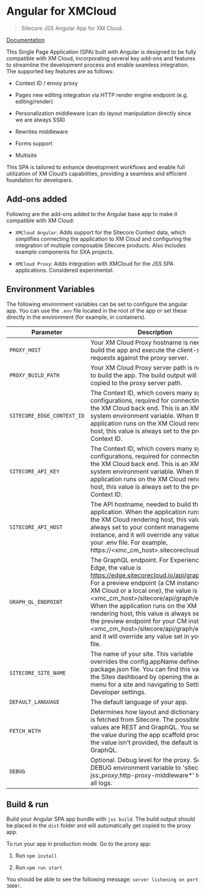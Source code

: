 ﻿# Angular for XMCloud

> Sitecore JSS Angular App for XM Cloud.

[Documentation](<TODO>)

This Single Page Application (SPA) built with Angular is designed to be fully compatible with XM Cloud, incorporating several key add-ons and features to streamline the development process and enable seamless integration. The supported key features are as follows:

- Context ID / envoy proxy

- Pages new editing integration via HTTP render engine endpoint (e.g. editing/render)

- Personalization middleware (can do layout manipulation directly since we are always SSR)

- Rewrites middleware

- Forms support

- Multisite

This SPA is tailored to enhance development workflows and enable full utilization of XM Cloud’s capabilities, providing a seamless and efficient foundation for developers.

## Add-ons added
Following are the add-ons added to the Angular base app to make it compatible with XM Cloud:

- `XMCloud Angular`: Adds support for the Sitecore Context data, which simplifies connecting the application to XM Cloud and configuring the integration of multiple composable Sitecore products. Also includes example components for SXA projects.

- `XMCloud Proxy`: Adds integration with XMCloud for the JSS SPA applications. Considered experimental.

## Environment Variables

The following environment variables can be set to configure the angular app. You can use the `.env` file located in the root of the app or set these directly in the environment (for example, in containers).

| Parameter                              | Description                                                                                                                                |
| -------------------------------------- | ------------------------------------------------------------------------------------------------------------------------------------------ |
| `PROXY_HOST`                        | Your XM Cloud Proxy hostname is needed to build the app and execute the client-side requests against the proxy server.                                                                                                                  |
| `PROXY_BUILD_PATH`                              | Your XM Cloud Proxy server path is needed to build the app. The build output will be copied to the proxy server path.
| `SITECORE_EDGE_CONTEXT_ID`                              | The Context ID, which covers many system configurations, required for connecting to the XM Cloud back end. This is an XM Cloud system environment variable. When the application runs on the XM Cloud rendering host, this value is always set to the preview Context ID.                   |
| `SITECORE_API_KEY`                              | The Context ID, which covers many system configurations, required for connecting to the XM Cloud back end. This is an XM Cloud system environment variable. When the application runs on the XM Cloud rendering host, this value is always set to the preview Context ID.                   |
| `SITECORE_API_HOST`                              | The API hostname, needed to build the application. When the application runs on the XM Cloud rendering host, this value is always set to your content management instance, and it will override any value set in your .env file. For example, https://<xmc_cm_host>.sitecorecloud.io.                   |
| `GRAPH_QL_ENDPOINT`                              | The GraphQL endpoint. For Experience Edge, the value is https://edge.sitecorecloud.io/api/graphql/v1. For a preview endpoint (a CM instance on XM Cloud or a local one), the value is <xmc_cm_host>/sitecore/api/graph/edge. When the application runs on the XM Cloud rendering host, this value is always set to the preview endpoint for your CM instance <xmc_cm_host>/sitecore/api/graph/edge , and it will override any value set in your .env file.    |
| `SITECORE_SITE_NAME`                              | The name of your site. This variable overrides the config.appName defined in the package.json file. You can find this value in the Sites dashboard by opening the actions menu for a site and navigating to Settings > Developer settings.                   |
| `DEFAULT_LANGUAGE`                              | The default language of your app.                   |
| `FETCH_WITH`                              | Determines how layout and dictionary data is fetched from Sitecore. The possible values are REST and GraphQL. You select the value during the app scaffold process. If the value isn't provided, the default is GraphQL.                   |
| `DEBUG`                  | Optional. Debug level for the proxy. Set the DEBUG environment variable to 'sitecore-jss:*,proxy*,http-proxy-middleware*' to see all logs.

## Build & run

Build your Angular SPA app bundle with `jss build`. The build output should be placed in the `dist` folder and will automatically get copied to the proxy app.

To run your app in production mode. Go to the proxy app:

1. Run `npm install`

2. Run `npm run start`

You should be able to see the following message:
`server listening on port 3000!`.